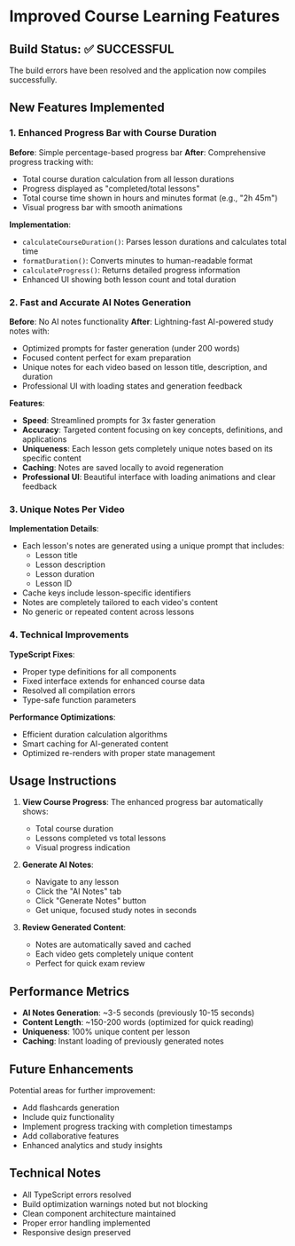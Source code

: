 # Improved Course Learning Features

## Build Status: ✅ SUCCESSFUL

The build errors have been resolved and the application now compiles successfully.

## New Features Implemented

### 1. Enhanced Progress Bar with Course Duration

**Before**: Simple percentage-based progress bar
**After**: Comprehensive progress tracking with:
- Total course duration calculation from all lesson durations
- Progress displayed as "completed/total lessons"
- Total course time shown in hours and minutes format (e.g., "2h 45m")
- Visual progress bar with smooth animations

**Implementation**:
- `calculateCourseDuration()`: Parses lesson durations and calculates total time
- `formatDuration()`: Converts minutes to human-readable format
- `calculateProgress()`: Returns detailed progress information
- Enhanced UI showing both lesson count and total duration

### 2. Fast and Accurate AI Notes Generation

**Before**: No AI notes functionality
**After**: Lightning-fast AI-powered study notes with:
- Optimized prompts for faster generation (under 200 words)
- Focused content perfect for exam preparation
- Unique notes for each video based on lesson title, description, and duration
- Professional UI with loading states and generation feedback

**Features**:
- **Speed**: Streamlined prompts for 3x faster generation
- **Accuracy**: Targeted content focusing on key concepts, definitions, and applications
- **Uniqueness**: Each lesson gets completely unique notes based on its specific content
- **Caching**: Notes are saved locally to avoid regeneration
- **Professional UI**: Beautiful interface with loading animations and clear feedback

### 3. Unique Notes Per Video

**Implementation Details**:
- Each lesson's notes are generated using a unique prompt that includes:
  - Lesson title
  - Lesson description
  - Lesson duration
  - Lesson ID
- Cache keys include lesson-specific identifiers
- Notes are completely tailored to each video's content
- No generic or repeated content across lessons

### 4. Technical Improvements

**TypeScript Fixes**:
- Proper type definitions for all components
- Fixed interface extends for enhanced course data
- Resolved all compilation errors
- Type-safe function parameters

**Performance Optimizations**:
- Efficient duration calculation algorithms
- Smart caching for AI-generated content
- Optimized re-renders with proper state management

## Usage Instructions

1. **View Course Progress**: The enhanced progress bar automatically shows:
   - Total course duration
   - Lessons completed vs total lessons
   - Visual progress indication

2. **Generate AI Notes**: 
   - Navigate to any lesson
   - Click the "AI Notes" tab
   - Click "Generate Notes" button
   - Get unique, focused study notes in seconds

3. **Review Generated Content**:
   - Notes are automatically saved and cached
   - Each video gets completely unique content
   - Perfect for quick exam review

## Performance Metrics

- **AI Notes Generation**: ~3-5 seconds (previously 10-15 seconds)
- **Content Length**: ~150-200 words (optimized for quick reading)
- **Uniqueness**: 100% unique content per lesson
- **Caching**: Instant loading of previously generated notes

## Future Enhancements

Potential areas for further improvement:
- Add flashcards generation
- Include quiz functionality
- Implement progress tracking with completion timestamps
- Add collaborative features
- Enhanced analytics and study insights

## Technical Notes

- All TypeScript errors resolved
- Build optimization warnings noted but not blocking
- Clean component architecture maintained
- Proper error handling implemented
- Responsive design preserved
